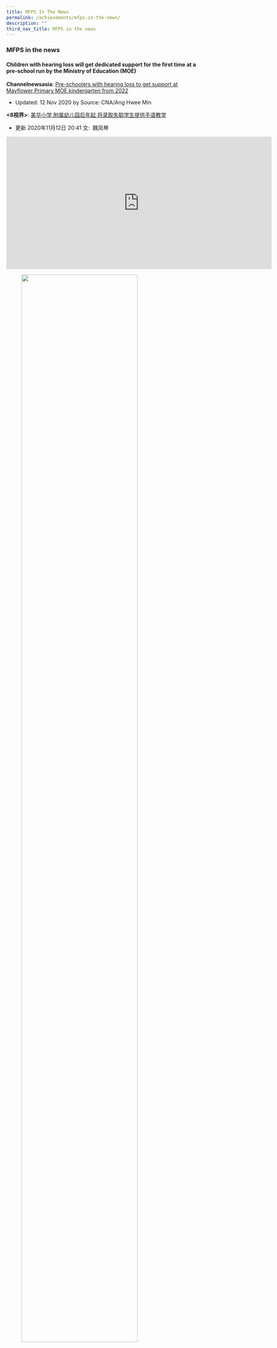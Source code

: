 ```yaml
---
title: MFPS In The News
permalink: /achievements/mfps-in-the-news/
description: ""
third_nav_title: MFPS in the news
---
```

### **MFPS in the news**
#### **Children with hearing loss will get dedicated support for the first time at a pre-school run by the Ministry of Education (MOE)**
**Channelnewsasia**: [Pre-schoolers with hearing loss to get support at Mayflower Primary MOE kindergarten from 2022](https://www.channelnewsasia.com/news/singapore/children-hearing-loss-mayflower-primary-moe-kindergarten-13522822)

*   Updated: 12 Nov 2020 by Source: CNA/Ang Hwee Min

**<8视界>**: [美华小学 附属幼儿园后年起 将录取失聪学生提供手语教学](https://www.8world.com/news/singapore/article/mayflower-kindergarten-pre-sch-children-with-hearing-loss-benefit-from-support-1307991)

*   更新 2020年11月12日 20:41 文:  魏凤琴

<iframe width="700" height="350" src="https://www.youtube.com/embed/FgPyYRL0HHY" title="MFPS in the news" frameborder="0" allow="accelerometer; autoplay; clipboard-write; encrypted-media; gyroscope; picture-in-picture" allowfullscreen></iframe>

<figure>
<p><a href="https://www.8world.com/stories/morning-express/morning-express-covid-engineering-good-vodcast-1161056">
<img src="/images/mfps%20in%20the%20news%201.png" 
		 style="width:85%"></a></p>
<figcaption><strong>  MFPS students benefiting from goodwill of the Community
 </strong></figcaption>
</figure>

<p><a href="https://www.facebook.com/NationalHealthcareGroupPolyclinics/photos/a.179280876331719/345704116356060/?type=3">
<img style="width:75%" src="/images/mfps%20in%20the%20news%202a.jpg">
</a></p>

<p><a href="https://www.facebook.com/NationalHealthcareGroupPolyclinics/photos/a.179280876331719/345704093022729/?type=3">
<img style="width:75%" src="/images/mfps%20in%20the%20news%203a.jpg">
</a></p>

<iframe width="700" height="350" src="https://www.youtube.com/embed/_hiveFa0AG8" title="Mayflower Primary School" frameborder="0" allow="accelerometer; autoplay; clipboard-write; encrypted-media; gyroscope; picture-in-picture" allowfullscreen></iframe>

**< MFPS Sing Together NDP 2020 >**

<iframe width="700" height="350" src="https://www.youtube.com/embed/fhLl2qxG9PI" title="Mayflower Primary School" frameborder="0" allow="accelerometer; autoplay; clipboard-write; encrypted-media; gyroscope; picture-in-picture" allowfullscreen></iframe>

**< MFPS Support the Fights >**

<img style="width:75%" src="/images/mfps%20in%20the%20news%204.jpg">

 **2018**
 *   Children with hearing loss settling into Primary 1 at Mayflower Primary School  _**(Source:   [The Straits Times](http://www.straitstimes.com/singapore/education/children-with-hearing-loss-settling-into-primary-1-at-mayflower-primary-school)  , February 5 2018)**_ 
*   Hearing-impaired children adapting to mainstream school at Mayflower Primary  **_(Source:  [Channel News Asia](https://www.channelnewsasia.com/news/singapore/mayflower-primary-school-deaf-children-students-9930646)  , February 6 2018)_**
*   Nurfasha antara 6 pelajar kurang daya pendengaran sertai Darjah 1 Sekolah Rendah Mayflower  **_(Source:  [Berita Mediacorp Suria](https://berita.mediacorp.sg/mobilem/singapore/nurfasha-antara-6-pelajar-kurang-daya-pendengaran-sertai-darjah/3952408.html)  , February 5 2018)_**

 **2017**
 *   Mayflower Primary School Institutes Snack Breaks during Curriculum Hours  **_(Source:   [The Straits Times](http://www.straitstimes.com/singapore/education/parents-fret-over-pupils-late-lunches-despite-snack-breaks)  , January 17 2017)_**
*   Mayflower Primary School's New Approach to Education Fair  **_(Source:   [The Straits Times](http://www.straitstimes.com/singapore/education/do-more-to-raise-awareness-of-programme-observers)  , March 12 2017)_**
*   Redefining DSA at Mayflower Primary School  **_(Source:   [Channel 8 News](http://www.channel8news.sg/news8/singapore/20170407-wld-dsa/3661180.html) website unavailable , April 7 2017)_**

 **2016**
 *   Using drama to teach pupils maths concepts  **_(Source:  [The Straits Times](http://www.straitstimes.com/singapore/education/using-drama-to-teach-pupils-maths-concepts)  , March 14 2016)_**
*   Drama-based teaching on the rise  **_(Source:  [The Straits Times](http://www.straitstimes.com/singapore/education/drama-based-teaching-on-the-rise)  , March 14 2016)_**

**2015**
*   Mayflower Primary 6 pupil was the top speller at the inaugural RHB Spelling Masters 2015 in Kuala Lumpur     _**(Source:  [The Straits Times](http://www.straitstimes.com/singapore/p6-pupil-is-top-speller-in-spore-malaysia-contest)  , November 23 2015)**_                                                               
    
*   _[MFPS Alumnus, Jerome Lim Jit Hor, recipient of MOE Teaching Scholarship (Overseas)](https://staging.dumgjq4ikmf5k.amplifyapp.com/achievements/mfps-in-the-news/alumnus/)_   
    
*   Global Art Project, Frequencies with London-Based Artist, Oscar Murillo, to be featured at the 2015 edition of Venice Biennale _**(Source:  [Singapore MCCY Facebook](https://www.facebook.com/SingaporeMCCY/posts/962100750514727)  )**_

**2014**
*   _Developing Musical Talents at Mayflower Primary School_   , special feature by the Ministry of Education  _**(Source:**_   _**[Ministry of Education Singapore Youtube](https://www.youtube.com/watch?v=N7eFt1EBEvI)  , September 15 2014)**_

*   Visit by Ms Indranee Rajah, Senior Minister of State, Ministry of Law & Ministry of Education to Mayflower Primary School  _**(Source:  [Ms Indranee Rajah's Facebook](https://www.facebook.com/media/set/?set=a.1003804126303223.1073742000.209473372402973&type=1)  , November 13 2014)**_

*   Mr Heng Swee Keat, Minister for Education, at the MOE ExCEL Fest 2014, experiencing our Teaching Though the Arts Project (TTAP), in partnership with the National Arts Council  _**(Source:  [Mr Heng Swee Keat's Facebook](https://www.facebook.com/hengsweekeat/photos/a.202086256496574.46462.195137123858154/690606627644532/)  , April 12 2014)**_


*   Mr Heng Swee Keat, Minister for Education, commending our MFPS Alumni, including Ms Yeo Jing Ying, on their service to their alma mater  _**(Source:  [Mr Heng Swee Keat's Facebook](https://www.facebook.com/hengsweekeat/posts/683806384991223)  , March 27 2014)**_

*   National Arts Council feature on Teaching Through the Arts Project (TTAP) schools  _**(Source:   [National Arts Council](https://www.nac.gov.sg/e-services/arts-education-programmes))**

**2013**
*   Guest of Honour, Mr Seng Han Thong, Member of Parliament and grassroots adviser for Ang Mo Kio GRC, at the 2013 Aesthetics Milestone heARTs in the Community Event  _**(Source:  [Mr Sean Han Thong's](https://www.facebook.com/Hanthong/videos/10151452791986821/)  Facebook &  [Yio Chu Kang CC Facebook](https://www.facebook.com/yck.ccc/posts/520168068042579)  , May 19 2013)**_

**2012**
*   Visit by Dr Yaacob Ibrahim, then Minister for Information, Communications and the Arts to Mayflower Primary School on 25 July 2012  **_(Source:  [Mr Yaacob Ibrahim's Facebook](https://www.facebook.com/yaacobibrahim/posts/350003391741253)  , July 25 2012)_**